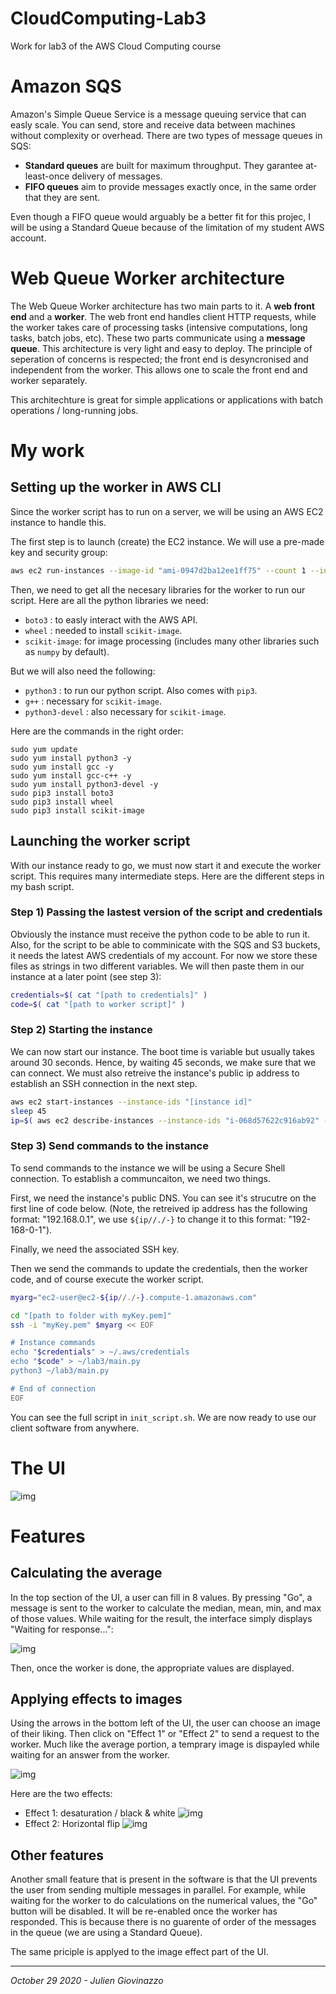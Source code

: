# CloudComputing-Lab3
 Work for lab3 of the AWS Cloud Computing course

# Amazon SQS
Amazon's Simple Queue Service is a message queuing service that can easly scale. You can send, store and receive data between machines without complexity or overhead.
There are two types of message queues in SQS:
* **Standard queues** are built for maximum throughput. They garantee at-least-once delivery of messages.
* **FIFO queues** aim to provide messages exactly once, in the same order that they are sent.

Even though a FIFO queue would arguably be a better fit for this projec, I will be using a Standard Queue because of the limitation of my student AWS account.

# Web Queue Worker architecture
The Web Queue Worker architecture has two main parts to it. A **web front end** and a **worker**. The web front end handles client HTTP requests, while the worker takes care of processing tasks (intensive computations, long tasks, batch jobs, etc). These two parts communicate using a **message queue**.
This architecture is very light and easy to deploy. The principle of seperation of concerns is respected; the front end is desyncronised and independent from the worker. This allows one to scale the front end and worker separately.

This architechture is great for simple applications or applications with batch operations / long-running jobs.


# My work
## Setting up the worker in AWS CLI
Since the worker script has to run on a server, we will be using an AWS EC2 instance to handle this.

The first step is to launch (create) the EC2 instance. We will use a pre-made key and security group:
```bash
aws ec2 run-instances --image-id "ami-0947d2ba12ee1ff75" --count 1 --instance-type t2.micro --key-name myKey --security-group-ids "sg-07ed9af48bea7190e"
```

Then, we need to get all the necesary libraries for the worker to run our script. Here are all the python libraries we need:
* `boto3` : to easly interact with the AWS API.
* `wheel` : needed to install `scikit-image`.
* `scikit-image`: for image processing (includes many other libraries such as `numpy` by default).

But we will also need the following:
* `python3` : to run our python script. Also comes with `pip3`.
* `g++` : necessary for `scikit-image`.
* `python3-devel` : also necessary for `scikit-image`.

Here are the commands in the right order:
```
sudo yum update
sudo yum install python3 -y
sudo yum install gcc -y
sudo yum install gcc-c++ -y
sudo yum install python3-devel -y
sudo pip3 install boto3
sudo pip3 install wheel
sudo pip3 install scikit-image
```

## Launching the worker script
With our instance ready to go, we must now start it and execute the worker script. This requires many intermediate steps.
Here are the different steps in my bash script.

### Step 1) Passing the lastest version of the script and credentials
Obviously the instance must receive the python code to be able to run it. Also, for the script to be able to comminicate with the SQS and S3 buckets, it needs the latest AWS credentials of my account.
For now we store these files as strings in two different variables. We will then paste them in our instance at a later point (see step 3):
```bash
credentials=$( cat "[path to credentials]" )
code=$( cat "[path to worker script]" )
```

### Step 2) Starting the instance
We can now start our instance. The boot time is variable but usually takes around 30 seconds. Hence, by waiting 45 seconds, we make sure that we can connect.
We must also retreive the instance's public ip address to establish an SSH connection in the next step.
```bash
aws ec2 start-instances --instance-ids "[instance id]"
sleep 45
ip=$( aws ec2 describe-instances --instance-ids "i-068d57622c916ab92" --query "Reservations[*].Instances[*].PublicIpAddress" --output text )
```

### Step 3) Send commands to the instance
To send commands to the instance we will be using a Secure Shell connection. To establish a communcaiton, we need two things.

First, we need the instance's public DNS. You can see it's strucutre on the first line of code below. (Note, the retreived ip address has the following format: "192.168.0.1", we use `${ip//./-}` to change it to this format: "192-168-0-1").

Finally, we need the associated SSH key.

Then we send the commands to update the credentials, then the worker code, and of course execute the worker script.
```bash
myarg="ec2-user@ec2-${ip//./-}.compute-1.amazonaws.com"

cd "[path to folder with myKey.pem]"
ssh -i "myKey.pem" $myarg << EOF

# Instance commands
echo "$credentials" > ~/.aws/credentials
echo "$code" > ~/lab3/main.py
python3 ~/lab3/main.py

# End of connection
EOF
```

You can see the full script in `init_script.sh`. We are now ready to use our client software from anywhere.

# The UI
![img](https://github.com/Julien-Gio/CloudComputing-Lab3/blob/master/img/UI_ex1.png?raw=true)

# Features
## Calculating the average
In the top section of the UI, a user can fill in 8 values. By pressing "Go", a message is sent to the worker to calculate the median, mean, min, and max of those values. While waiting for the result, the interface simply displays "Waiting for response...": 

![img](https://github.com/Julien-Gio/CloudComputing-Lab3/blob/master/img/UI_average_sending.png?raw=true)

Then, once the worker is done, the appropriate values are displayed.

## Applying effects to images
Using the arrows in the bottom left of the UI, the user can choose an image of their liking. Then click on "Effect 1" or "Effect 2" to send a request to the worker.
Much like the average portion, a temprary image is dispayled while waiting for an answer from the worker.

![img](https://github.com/Julien-Gio/CloudComputing-Lab3/blob/master/img/UI_image_sending.png?raw=true)

Here are the two effects:
* Effect 1: desaturation / black & white
![img](https://github.com/Julien-Gio/CloudComputing-Lab3/blob/master/img/UI_effect1.png?raw=true)
* Effect 2: Horizontal flip
![img](https://github.com/Julien-Gio/CloudComputing-Lab3/blob/master/img/UI_effect2.png?raw=true)

## Other features
Another small feature that is present in the software is that the UI prevents the user from sending multiple messages in parallel. For example, while waiting for the worker to do calculations on the numerical values, the "Go" button will be disabled. It will be re-enabled once the worker has responded. This is because there is no guarente of order of the messages in the queue (we are using a Standard Queue).

The same priciple is applyed to the image effect part of the UI.

---

*October 29 2020 - Julien Giovinazzo*
